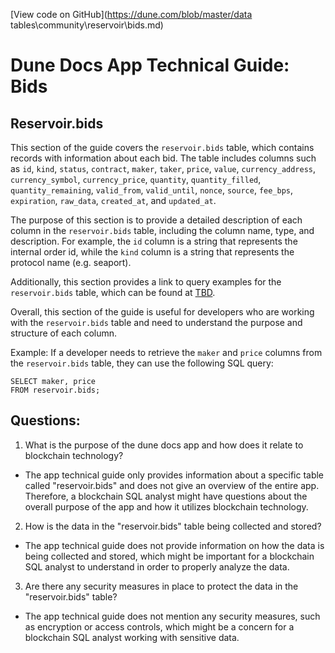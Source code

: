 [View code on GitHub](https://dune.com/blob/master/data tables\community\reservoir\bids.md)

# Dune Docs App Technical Guide: Bids

## Reservoir.bids

This section of the guide covers the `reservoir.bids` table, which contains records with information about each bid. The table includes columns such as `id`, `kind`, `status`, `contract`, `maker`, `taker`, `price`, `value`, `currency_address`, `currency_symbol`, `currency_price`, `quantity`, `quantity_filled`, `quantity_remaining`, `valid_from`, `valid_until`, `nonce`, `source`, `fee_bps`, `expiration`, `raw_data`, `created_at`, and `updated_at`. 

The purpose of this section is to provide a detailed description of each column in the `reservoir.bids` table, including the column name, type, and description. For example, the `id` column is a string that represents the internal order id, while the `kind` column is a string that represents the protocol name (e.g. seaport). 

Additionally, this section provides a link to query examples for the `reservoir.bids` table, which can be found at [TBD](TBD). 

Overall, this section of the guide is useful for developers who are working with the `reservoir.bids` table and need to understand the purpose and structure of each column. 

Example: If a developer needs to retrieve the `maker` and `price` columns from the `reservoir.bids` table, they can use the following SQL query: 

```
SELECT maker, price
FROM reservoir.bids;
```
## Questions: 
 1. What is the purpose of the dune docs app and how does it relate to blockchain technology?
- The app technical guide only provides information about a specific table called "reservoir.bids" and does not give an overview of the entire app. Therefore, a blockchain SQL analyst might have questions about the overall purpose of the app and how it utilizes blockchain technology.

2. How is the data in the "reservoir.bids" table being collected and stored?
- The app technical guide does not provide information on how the data is being collected and stored, which might be important for a blockchain SQL analyst to understand in order to properly analyze the data.

3. Are there any security measures in place to protect the data in the "reservoir.bids" table?
- The app technical guide does not mention any security measures, such as encryption or access controls, which might be a concern for a blockchain SQL analyst working with sensitive data.